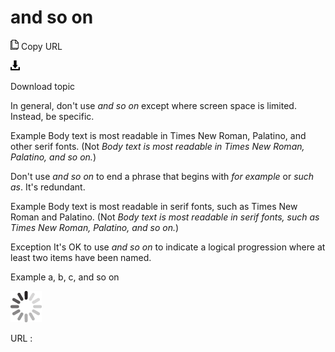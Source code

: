 # and so on

![Copy URL](media/and-so-on/Copy.png)
Copy URL

![Download](media/and-so-on/Download.png)

Download topic

In general, don't use *and so on* except where screen space is limited. Instead, be specific.

Example
Body text is most readable in Times New Roman, Palatino, and other serif fonts. (Not *Body text is most readable in Times New Roman, Palatino, and so on.*)

Don't use *and so on* to end a phrase that begins with *for example* or *such as*. It's redundant.

Example
Body text is most readable in serif fonts, such as Times New Roman and Palatino. (Not *Body text is most readable in serif fonts, such as Times New Roman, Palatino, and so on.*)

Exception 
It's OK to use *and so on* to indicate a logical progression where at least two items have been named.

Example a, b, c, and so on

![In progress](media/and-so-on/activity-large.gif)

URL :
